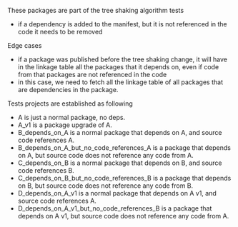 These packages are part of the tree shaking algorithm tests
- if a dependency is added to the manifest, but it is not referenced in the code it needs to be removed

Edge cases
- if a package was published before the tree shaking change, it will have in the linkage table all the 
packages that it depends on, even if code from that packages are not referenced in the code
- in this case, we need to fetch all the linkage table of all packages that are dependencies in the package.



Tests projects are established as following

- A is just a normal package, no deps.
- A_v1 is a package upgrade of A.
- B_depends_on_A is a normal package that depends on A, and source code references A.
- B_depends_on_A_but_no_code_references_A is a package that depends on A, but source code does not reference any code from A.
- C_depends_on_B is a normal package that depends on B, and source code references B.
- C_depends_on_B_but_no_code_references_B is a package that depends on B, but source code does not reference any code from B.
- D_depends_on_A_v1 is a normal package that depends on A v1, and source code references A.
- D_depends_on_A_v1_but_no_code_references_B is a package that depends on A v1, but source code does not reference any code from A.

